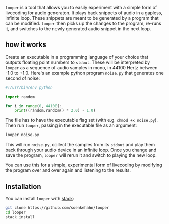 `looper` is a tool that allows you to easily experiment with a simple form of
livecoding for audio generaton. It plays back snippets of audio in a gapless,
infinite loop. These snippets are meant to be generated by a program that can be
modified. `looper` then picks up the changes to the program, re-runs it, and
switches to the newly generated audio snippet in the next loop.

## how it works

Create an executable in a programming language of your choice that outputs
floating point numbers to `stdout`. These will be interpreted by `looper` as a
sequence of audio samples in mono, in 44100 Hertz between -1.0 to +1.0. Here's
an example python program `noise.py` that generates one second of noise:

```python
#!/usr/bin/env python

import random

for i in range(0, 44100):
    print((random.random() * 2.0) - 1.0)
```

The file has to have the executable flag set (with e.g. `chmod +x noise.py`).
Then run `looper`, passing in the executable file as an argument:

```bash
looper noise.py
```

This will run `noise.py`, collect the samples from its `stdout` and play them
back through your audio device in an infinite loop. Once you change and save the
program, `looper` will rerun it and switch to playing the new loop.

You can use this for a simple, experimental form of livecoding by modifying the
program over and over again and listening to the results.

## Installation

You can install `looper` with [stack](https://haskellstack.org/):

```bash
git clone https://github.com/soenkehahn/looper
cd looper
stack install
```
